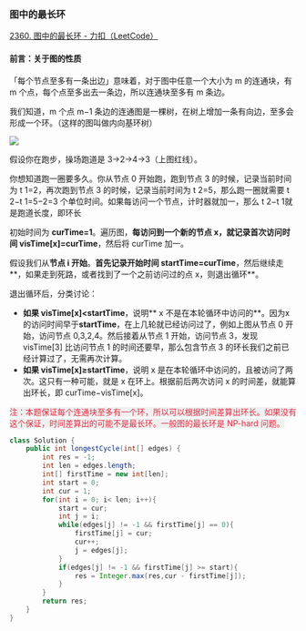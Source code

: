 ### 图中的最长环
[2360. 图中的最长环 - 力扣（LeetCode）](https://leetcode.cn/problems/longest-cycle-in-a-graph/)

#### 前言：关于图的性质
「每个节点至多有一条出边」意味着，对于图中任意一个大小为 m 的连通块，有 m 个点，每个点至多出去一条边，所以连通块至多有 m 条边。

我们知道，m 个点 m−1 条边的连通图是一棵树，在树上增加一条有向边，至多会形成一个环。（这样的图叫做内向基环树）

![](https://cdn.nlark.com/yuque/0/2025/png/54701427/1743255910579-0fa05b23-4ed7-4a36-b9a2-5414f023190e.png)

假设你在跑步，操场跑道是 3→2→4→3（上图红线）。

你想知道跑一圈要多久。你从节点 0 开始跑，跑到节点 3 的时候，记录当前时间为 t 1=2，再次跑到节点 3 的时候，记录当前时间为 t 2=5，那么跑一圈就需要 t 2−t 1=5−2=3 个单位时间。如果每访问一个节点，计时器就加一，那么 t 2−t 1就是跑道长度，即环长



初始时间为 **curTime=1**。遍历图，**每访问到一个新的节点 x，就记录首次访问时间 visTime[x]=curTime**，然后将 curTime 加一。

假设我们从**节点 i 开始**。**首先记录开始时间 startTime=curTime**，然后继续走**，如果走到死路，或者找到了一个之前访问过的点 x，则退出循环**。

退出循环后，分类讨论：

+ **如果 visTime[x]<startTime**，说明** x 不是在本轮循环中访问的**。因为x的访问时间早于**startTime**，在上几轮就已经访问过了，例如上图从节点 0 开始，访问节点 0,3,2,4。然后接着从节点 1 开始，访问节点 3，发现 visTime[3] 比访问节点 1 的时间还要早，那么包含节点 3 的环长我们之前已经计算过了，无需再次计算。
+ **如果 visTime[x]≥startTime**，说明 x 是在本轮循环中访问的，且被访问了两次。这只有一种可能，就是 x 在环上。根据前后两次访问 x 的时间差，就能算出环长，即 curTime−visTime[x]。

<font style="color:#DF2A3F;background-color:rgb(240, 240, 240);">注：本题保证每个连通块至多有一个环，所以可以根据时间差算出环长。如果没有这个保证，时间差算出的可能不是最长环。一般图的最长环是 NP-hard 问题。</font>

```java
class Solution {
    public int longestCycle(int[] edges) {
        int res = -1;
        int len = edges.length;
        int[] firstTime = new int[len];
        int start = 0;
        int cur = 1;
        for(int i = 0; i< len; i++){
            start = cur;
            int j = i;
            while(edges[j] != -1 && firstTime[j] == 0){
                firstTime[j] = cur;
                cur++;
                j = edges[j];
            }
            if(edges[j] != -1 && firstTime[j] >= start){
                res = Integer.max(res,cur - firstTime[j]);
            }
        }
        return res;
    }
}
```

